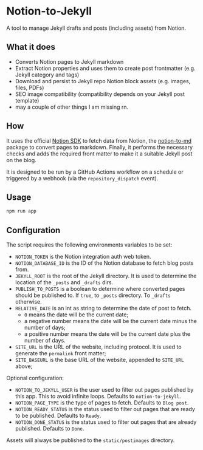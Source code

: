 # Notion-to-Jekyll

A tool to manage Jekyll drafts and posts (including assets) from Notion.

## What it does

- Converts Notion pages to Jekyll markdown
- Extract Notion properties and uses them to create post frontmatter (e.g. Jekyll category and tags)
- Download and persist to Jekyll repo Notion block assets (e.g. images, files, PDFs)
- SEO image compatibility (compatibility depends on your Jekyll post template)
- may a couple of other things I am missing rn.

## How

It uses the official [Notion SDK](https://www.npmjs.com/package/@notionhq/client) to fetch data from Notion, the [notion-to-md](https://github.com/souvikinator/notion-to-md) package to convert pages to markdown. Finally, it performs the necessary checks and adds the required front matter to make it a suitable Jekyll post on the blog.

It is designed to be run by a GitHub Actions workflow on a schedule or triggered by a webhook (via the `repository_dispatch` event).

## Usage

```sh
npm run app
```

## Configuration

The script requires the following environments variables to be set:

- `NOTION_TOKEN` is the Notion integration auth web token.
- `NOTION_DATABASE_ID` is the ID of the Notion database to fetch blog posts from.
- `JEKYLL_ROOT` is the root of the Jekyll directory. It is used to determine the location of the `_posts` and `_drafts` dirs.
- `PUBLISH_TO_POSTS` is a boolean to determine where converted pages should be published to. If `true`, to `_posts` directory. To `_drafts` otherwise.
- `RELATIVE_DATE` is an int as string to determine the date of post to fetch.
  - `0` means the date will be the current date;
  - a negative number means the date will be the current date minus the number of days;
  - a positive number means the date will be the current date plus the number of days.
- `SITE_URL` is the URL of the website, including protocol. It is used to generate the `permalink` front matter;
- `SITE_BASEURL` is the base URL of the website, appended to `SITE_URL` above;

Optional configuration:

- `NOTION_TO_JEKYLL_USER` is the user used to filter out pages published by this app. This to avoid infinite loops. Defaults to `notion-to-jekyll`.
- `NOTION_PAGE_TYPE` is the type of pages to fetch. Defaults to `Blog post`.
- `NOTION_READY_STATUS` is the status used to filter out pages that are ready to be published. Defaults to `Ready`.
- `NOTION_DONE_STATUS` is the status used to filter out pages that are already published. Defaults to `Done`.

Assets will always be published to the `static/postimages` directory.
